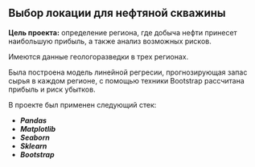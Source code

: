 ## Выбор локации для нефтяной скважины
**Цель проекта:** определение региона, где добыча нефти принесет наибольшую прибыль, а также анализ возможных рисков.

Имеются данные геологоразведки в трех регионах.

Была построена модель линейной регресии, прогнозирующая запас сырья в каждом регионе, с помощью техники Bootstrap рассчитана прибыль и риск убытков.

В проекте был применен следующий стек:

- ***Pandas***
- ***Matplotlib***
- ***Seaborn***
- ***Sklearn***
- ***Bootstrap***
